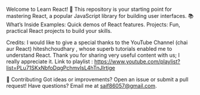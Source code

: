 Welcome to Learn React! 🎉 This repository is your starting point for mastering React, a popular JavaScript library for building user interfaces.
📚 What’s Inside
Examples: Quick demos of React features.
Projects: Fun, practical React projects to build your skills.



Credits:
I would like to give a special thanks to the YouTube Channel (chai aur React) hiteshchoudhary , whose superb tutorials enabled me to understand React.
Thank you for sharing very useful content with us; I really appreciate it.
Link to playlist : https://www.youtube.com/playlist?list=PLu71SKxNbfoDqgPchmvIsL4hTnJIrtige

🤔 Contributing
Got ideas or improvements? Open an issue or submit a pull request!
Have questions? Email me at saif86057@gmail.com.

